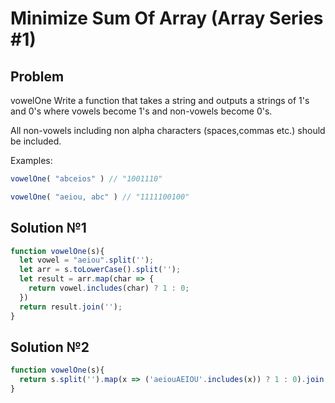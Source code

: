 # Minimize Sum Of Array (Array Series #1)


## Problem
vowelOne
Write a function that takes a string and outputs a strings of 1's and 0's where vowels become 1's and non-vowels become 0's.

All non-vowels including non alpha characters (spaces,commas etc.) should be included.

Examples:
```javascript
vowelOne( "abceios" ) // "1001110"

vowelOne( "aeiou, abc" ) // "1111100100"
```  

## Solution №1
```javascript
function vowelOne(s){
  let vowel = "aeiou".split('');
  let arr = s.toLowerCase().split('');
  let result = arr.map(char => {
    return vowel.includes(char) ? 1 : 0;
  })
  return result.join('');
}
```

## Solution №2
```javascript
function vowelOne(s){
  return s.split('').map(x => ('aeiouAEIOU'.includes(x)) ? 1 : 0).join('');
}
```
